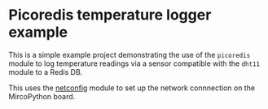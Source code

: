 Picoredis temperature logger example
====================================

This is a simple example project demonstrating the use of the `picoredis`
module to log temperature readings via a sensor compatible with the `dht11`
module to a Redis DB.

This uses the [netconfig] module to set up the network connnection on the
MircoPython board.

[netconfig]: https://github.com/SpotlightKid/micropython-stm-lib/tree/master/netconfig
